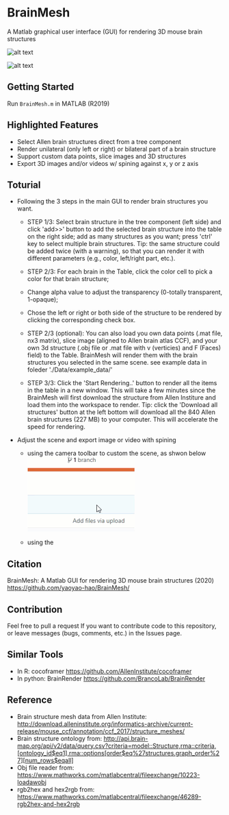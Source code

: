 # BrainMesh

A Matlab graphical user interface (GUI) for rendering 3D mouse brain structures

![alt text](https://github.com/yaoyao-hao/BrainMesh/blob/master/docs/media/maingu.png)

![alt text](https://github.com/yaoyao-hao/BrainMesh/blob/master/docs/media/spn.gif)

## Getting Started
Run ```BrainMesh.m``` in MATLAB (R2019)
## Highlighted Features
* Select Allen brain structures direct from a tree component
* Render unilateral (only left or right) or bilateral part of a brain structure
* Support custom data points, slice images and 3D structures
* Export 3D images and/or videos w/ spining against x, y or z axis
## Toturial
* Following the 3 steps in the main GUI to render brain structures you want.

  - STEP 1/3: Select brain structure in the tree component (left side) and click 'add>>' button to add the selected brain structure into the table on the right side; add as many structures as you want; press 'ctrl' key to select multiple brain structures. Tip: the same structure could be added twice (with a warning), so that you can render it with different parameters (e.g., color, left/right part, etc.).
  
  - STEP 2/3: For each brain in the Table, click the color cell to pick a color for that brain structure; 
  - Change alpha value to adjust the transparency (0-totally transparent, 1-opaque); 
  - Chose the left or right or both side of the structure to be rendered by clicking the corresponding check box.
  
  - STEP 2/3 (optional): You can also load you own data points (.mat file, nx3 matrix), slice image (aligned to Allen brain atlas CCF), and your own 3d structure (.obj file or .mat file with v (verticies) and F (Faces) field) to the Table. BrainMesh will render them with the brain structures you selected in the same scene. see example data in foleder './Data/example_data/'
  
  - STEP 3/3: Click the 'Start Rendering..' button to render all the items in the table in a new window. This will take a few minutes since the BrainMesh will first download the structure from Allen Institure and load them into the workspace to render. Tip: click the 'Download all structures' button at the left bottom will download all the 840 Allen brain structures (227 MB) to your computer. This will accelerate the speed for rendering.
  
* Adjust the scene and export image or video with spining
  - using the camera toolbar to custom the scene, as shwon below
  ![alt text](https://github.com/yaoyao-hao/BrainMesh/blob/master/2020-02-03_17-37-59.gif)
  
  - using the 

## Citation
BrainMesh: A Matlab GUI for rendering 3D mouse brain structures (2020) https://github.com/yaoyao-hao/BrainMesh/
## Contribution
Feel free to pull a request If you want to contribute code to this repository, or leave messages (bugs, comments, etc.) in the Issues page.
## Similar Tools
* In R: cocoframer https://github.com/AllenInstitute/cocoframer
* In python: BrainRender https://github.com/BrancoLab/BrainRender
## Reference
* Brain structure mesh data from Allen Institute: http://download.alleninstitute.org/informatics-archive/current-release/mouse_ccf/annotation/ccf_2017/structure_meshes/
* Brain structure ontology from: http://api.brain-map.org/api/v2/data/query.csv?criteria=model::Structure,rma::criteria,[ontology_id$eq1],rma::options[order$eq%27structures.graph_order%27][num_rows$eqall]
* Obj file reader from: https://www.mathworks.com/matlabcentral/fileexchange/10223-loadawobj 
* rgb2hex and hex2rgb from: https://www.mathworks.com/matlabcentral/fileexchange/46289-rgb2hex-and-hex2rgb
